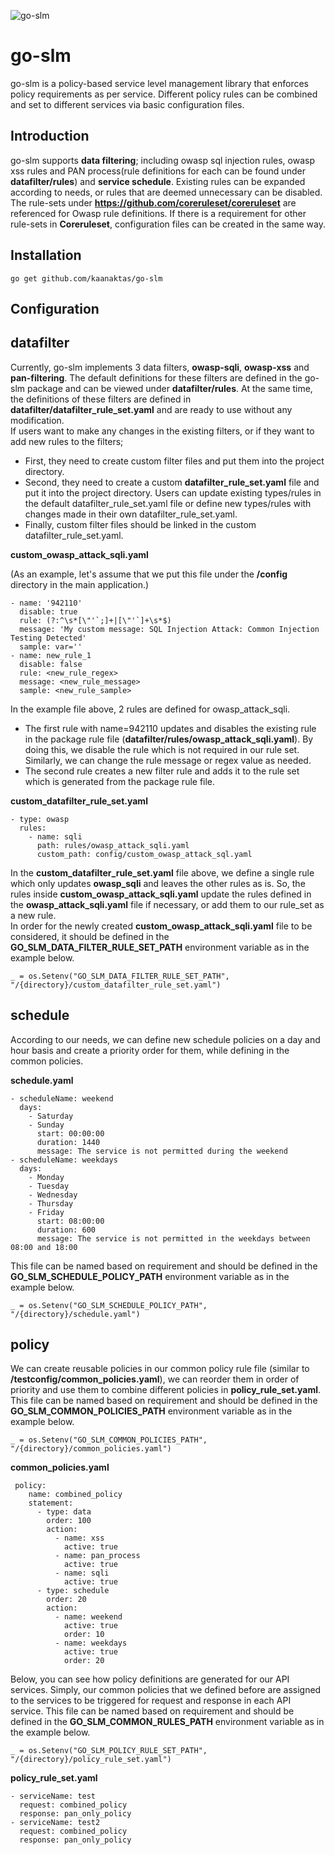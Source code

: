 
![go-slm](https://github.com/kaanaktas/go-slm/workflows/go-slm/badge.svg)

# go-slm

go-slm is a policy-based service level management library that enforces policy requirements as per service. Different policy rules can be combined 
and set to different services via basic configuration files.

Introduction
------------

go-slm supports **data filtering**; including owasp sql injection rules, owasp xss rules and 
PAN process(rule definitions for each can be found under **datafilter/rules**) and **service schedule**. 
Existing rules can be expanded according to needs, or rules that are deemed unnecessary can be disabled.
The rule-sets under **https://github.com/coreruleset/coreruleset** are referenced for Owasp rule definitions. 
If there is a requirement for other rule-sets in **Coreruleset**, configuration files can be created in the same way.

Installation
-------------

`go get github.com/kaanaktas/go-slm`

Configuration
-------------

## datafilter

Currently, go-slm implements 3 data filters, **owasp-sqli**, **owasp-xss** and **pan-filtering**. The default definitions for these filters are defined in the go-slm package 
and can be viewed under **datafilter/rules**. At the same time, the definitions of these filters are defined in **datafilter/datafilter_rule_set.yaml** and are ready to use without any modification.<br/>
If users want to make any changes in the existing filters, or if they want to add new rules to the filters;
* First, they need to create custom filter files and put them into the project directory. 
* Second, they need to create a custom **datafilter_rule_set.yaml** file and put it into the project directory. Users can update existing types/rules in the default datafilter_rule_set.yaml file 
or define new types/rules with changes made in their own datafilter_rule_set.yaml.
* Finally, custom filter files should be linked in the custom datafilter_rule_set.yaml. 

**custom_owasp_attack_sqli.yaml**

(As an example, let's assume that we put this file under the **/config** directory in the main application.)

```
- name: '942110'
  disable: true
  rule: (?:^\s*[\"'`;]+|[\"'`]+\s*$)
  message: 'My custom message: SQL Injection Attack: Common Injection Testing Detected'
  sample: var=''
- name: new_rule_1
  disable: false
  rule: <new_rule_regex>
  message: <new_rule_message>
  sample: <new_rule_sample>
```

In the example file above, 2 rules are defined for owasp_attack_sqli. 
* The first rule with name=942110 updates and disables the existing rule in the package rule file (**datafilter/rules/owasp_attack_sqli.yaml**). 
By doing this, we disable the rule which is not required in our rule set. Similarly, we can change the rule message or regex value as needed.
* The second rule creates a new filter rule and adds it to the rule set which is generated from the package rule file.


**custom_datafilter_rule_set.yaml**

```
- type: owasp
  rules:
    - name: sqli
      path: rules/owasp_attack_sqli.yaml
      custom_path: config/custom_owasp_attack_sql.yaml
```

In the **custom_datafilter_rule_set.yaml** file above, we define a single rule which only updates **owasp_sqli** and leaves the other rules as is.
So, the rules inside **custom_owasp_attack_sqli.yaml** update the rules defined in the **owasp_attack_sqli.yaml** file if necessary, or add them to our rule_set as a new rule.</br>
In order for the newly created **custom_owasp_attack_sqli.yaml** file to be considered, it should be defined in the **GO_SLM_DATA_FILTER_RULE_SET_PATH** environment variable as in the example below.

`_ = os.Setenv("GO_SLM_DATA_FILTER_RULE_SET_PATH", "/{directory}/custom_datafilter_rule_set.yaml")
`

## schedule

According to our needs, we can define new schedule policies on a day and hour basis and create a priority order for them, while defining in the common policies.

**schedule.yaml**

```
- scheduleName: weekend
  days:
    - Saturday
    - Sunday
      start: 00:00:00
      duration: 1440
      message: The service is not permitted during the weekend
- scheduleName: weekdays
  days:
    - Monday
    - Tuesday
    - Wednesday
    - Thursday
    - Friday
      start: 08:00:00
      duration: 600
      message: The service is not permitted in the weekdays between 08:00 and 18:00
```

This file can be named based on requirement and should be defined in the **GO_SLM_SCHEDULE_POLICY_PATH**
environment variable as in the example below.

`_ = os.Setenv("GO_SLM_SCHEDULE_POLICY_PATH", "/{directory}/schedule.yaml")
`

## policy

We can create reusable policies in our common policy rule file (similar to **/testconfig/common_policies.yaml**), we can reorder them in order of priority
and use them to combine different policies in **policy_rule_set.yaml**. This file can be named based on requirement and should be defined in 
the **GO_SLM_COMMON_POLICIES_PATH** environment variable as in the example below. 

`_ = os.Setenv("GO_SLM_COMMON_POLICIES_PATH", "/{directory}/common_policies.yaml")
`

**common_policies.yaml**

```
 policy:
    name: combined_policy
    statement:
      - type: data
        order: 100
        action:
          - name: xss
            active: true
          - name: pan_process
            active: true
          - name: sqli
            active: true
      - type: schedule
        order: 20
        action:
          - name: weekend
            active: true
            order: 10
          - name: weekdays
            active: true
            order: 20
```

Below, you can see how policy definitions are generated for our API services. Simply, our common policies that we defined 
before are assigned to the services to be triggered for request and response in each API service.
This file can be named based on requirement and should be defined in the **GO_SLM_COMMON_RULES_PATH**
environment variable as in the example below.

`_ = os.Setenv("GO_SLM_POLICY_RULE_SET_PATH", "/{directory}/policy_rule_set.yaml")
`

**policy_rule_set.yaml**

```
- serviceName: test
  request: combined_policy
  response: pan_only_policy
- serviceName: test2
  request: combined_policy
  response: pan_only_policy
```
